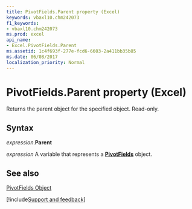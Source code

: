 ```yaml
---
title: PivotFields.Parent property (Excel)
keywords: vbaxl10.chm242073
f1_keywords:
- vbaxl10.chm242073
ms.prod: excel
api_name:
- Excel.PivotFields.Parent
ms.assetid: 1c4f693f-277e-fcd6-6603-2a411bb35b85
ms.date: 06/08/2017
localization_priority: Normal
---
```



# PivotFields.Parent property (Excel)

Returns the parent object for the specified object. Read-only.


## Syntax

_expression_.**Parent**

_expression_ A variable that represents a **[PivotFields](Excel.PivotFields.md)** object.


## See also


[PivotFields Object](Excel.PivotFields.md)

[!include[Support and feedback](~/includes/feedback-boilerplate.md)]